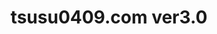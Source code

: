 ---
title: "tsusu0409.com ver3.0"
startDate: "2025.07"
endDate: 
description: "Astroを使って個人サイトを新しくしました。"
---